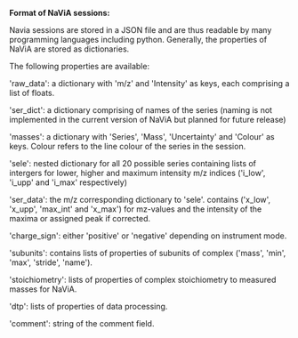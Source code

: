 **Format of NaViA sessions:**

Navia sessions are stored in a JSON file and are thus readable by many programming languages including python. Generally, the properties of NaViA are stored as dictionaries. 

The following properties are available:

'raw_data': a dictionary with 'm/z' and 'Intensity' as keys, each comprising a list of floats.

'ser_dict': a dictionary comprising of names of the series (naming is not implemented in the current version of NaViA but planned for future release)

'masses': a dictionary with 'Series', 'Mass', 'Uncertainty' and 'Colour' as keys. Colour refers to the line colour of the series in the session.

'sele': nested dictionary for all 20 possible series containing lists of intergers for lower, higher and maximum intensity  m/z indices  ('i_low', 'i_upp' and 'i_max' respectively)

'ser_data': the m/z corresponding dictionary to 'sele'. contains ('x_low', 'x_upp', 'max_int' and 'x_max') for mz-values and the intensity of the maxima or assigned peak if corrected.  

'charge_sign': either 'positive' or 'negative' depending on instrument mode. 

'subunits': contains lists of properties of subunits of complex ('mass', 'min', 'max', 'stride', 'name').

'stoichiometry': lists of properties of complex stoichiometry to measured masses for NaViA.

'dtp': lists of properties of data processing. 

'comment': string of the comment field.